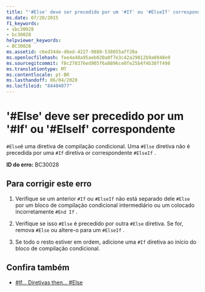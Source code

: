 ```yaml
---
title: "'#Else' deve ser precedido por um '#If' ou '#ElseIf' correspondente"
ms.date: 07/20/2015
f1_keywords:
- vbc30028
- bc30028
helpviewer_keywords:
- BC30028
ms.assetid: c6ed34de-d6ed-4227-9880-538055aff20a
ms.openlocfilehash: fee4a48a95aeb020a0f7e3c42a29812b9a0848e9
ms.sourcegitcommit: f8c270376ed905f6a8896ce0fe25b4f4b38ff498
ms.translationtype: MT
ms.contentlocale: pt-BR
ms.lasthandoff: 06/04/2020
ms.locfileid: "84404077"
---
```

# <a name="else-must-be-preceded-by-a-matching-if-or-elseif"></a>'#Else' deve ser precedido por um '#If' ou '#ElseIf' correspondente
`#Else`é uma diretiva de compilação condicional. Uma `#Else` diretiva não é precedida por uma `#If` diretiva or correspondente `#ElseIf` .  
  
 **ID do erro:** BC30028  
  
## <a name="to-correct-this-error"></a>Para corrigir este erro  
  
1. Verifique se um anterior `#If` ou `#ElseIf` não está separado dele `#Else` por um bloco de compilação condicional intermediário ou um colocado incorretamente `#End If` .  
  
2. Verifique se isso `#Else` é precedido por outra `#Else` diretiva. Se for, remova `#Else` ou altere-o para um `#ElseIf` .  
  
3. Se todo o resto estiver em ordem, adicione uma `#If` diretiva ao início do bloco de compilação condicional.  
  
## <a name="see-also"></a>Confira também

- [#If... Diretivas then... #Else](../language-reference/directives/if-then-else-directives.md)
